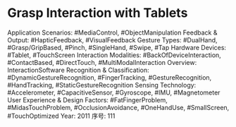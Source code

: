 # Grasp Interaction with Tablets

Application Scenarios: #MediaControl, #ObjectManipulation
Feedback & Output: #HapticFeedback, #VisualFeedback
Gesture Types: #DualHand, #Grasp/GripBased, #Pinch, #SingleHand, #Swipe, #Tap
Hardware Devices: #Tablet, #TouchScreen
Interaction Modalities: #BackOfDeviceInteraction, #ContactBased, #DirectTouch, #MultiModalInteraction
Overview: InteractionSoftware
Recognition & Classification: #DynamicGestureRecognition, #FingerTracking, #GestureRecognition, #HandTracking, #StaticGestureRecognition
Sensing Technology: #Accelerometer, #CapacitiveSensor, #Gyroscope, #IMU, #Magnetometer
User Experience & Design Factors: #FatFingerProblem, #MidasTouchProblem, #OcclusionAvoidance, #OneHandUse, #SmallScreen, #TouchOptimized
Year: 2011
序号: 111